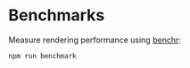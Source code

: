 # Benchmarks

Measure rendering performance using [benchr](https://github.com/robertklep/node-benchr):

```bash
npm run benchmark
```
